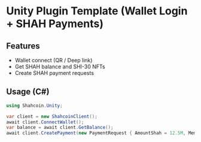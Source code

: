 # Unity Plugin Template (Wallet Login + SHAH Payments)

## Features
- Wallet connect (QR / Deep link)
- Get SHAH balance and SHI-30 NFTs
- Create SHAH payment requests

## Usage (C#)
```csharp
using Shahcoin.Unity;

var client = new ShahcoinClient();
await client.ConnectWallet();
var balance = await client.GetBalance();
await client.CreatePayment(new PaymentRequest { AmountShah = 12.5M, Memo = "Game Item" });
```
